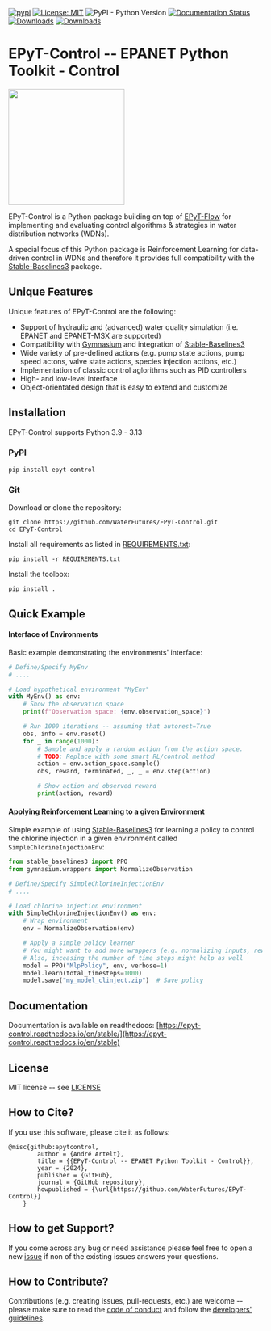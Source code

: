 [![pypi](https://img.shields.io/pypi/v/epyt-control.svg)](https://pypi.org/project/epyt-control/)
[![License: MIT](https://img.shields.io/badge/License-MIT-yellow.svg)](https://opensource.org/licenses/MIT)
![PyPI - Python Version](https://img.shields.io/pypi/pyversions/epyt-control)
[![Documentation Status](https://readthedocs.org/projects/epyt-control/badge/?version=stable)](https://epyt-control.readthedocs.io/en/stable/?badge=stable)
[![Downloads](https://static.pepy.tech/badge/epyt-control)](https://pepy.tech/project/epyt-control)
[![Downloads](https://static.pepy.tech/badge/epyt-control/month)](https://pepy.tech/project/epyt-control)

# EPyT-Control -- EPANET Python Toolkit - Control

<img src="https://github.com/WaterFutures/EPyT-Control/blob/main/docs/_static/gimmick.png?raw=true" align="center" height="230px"/>

EPyT-Control is a Python package building on top of [EPyT-Flow](https://github.com/WaterFutures/EPyT-Flow) 
for implementing and evaluating control algorithms & strategies in water distribution networks (WDNs).

A special focus of this Python package is Reinforcement Learning for data-driven control in WDNs and
therefore it provides full compatibility with the
[Stable-Baselines3](https://stable-baselines3.readthedocs.io/en/master/) package.


## Unique Features

Unique features of EPyT-Control are the following:

- Support of hydraulic and (advanced) water quality simulation (i.e. EPANET and EPANET-MSX are supported)
- Compatibility with [Gymnasium](https://github.com/Farama-Foundation/Gymnasium) and integration of [Stable-Baselines3](https://stable-baselines3.readthedocs.io/en/master/)
- Wide variety of pre-defined actions (e.g. pump state actions, pump speed actons, valve state actions, species injection actions, etc.)
- Implementation of classic control aglorithms such as PID controllers
- High- and low-level interface
- Object-orientated design that is easy to extend and customize


## Installation

EPyT-Control supports Python 3.9 - 3.13

### PyPI

```
pip install epyt-control
```

### Git
Download or clone the repository:
```
git clone https://github.com/WaterFutures/EPyT-Control.git
cd EPyT-Control
```

Install all requirements as listed in [REQUIREMENTS.txt](REQUIREMENTS.txt):
```
pip install -r REQUIREMENTS.txt
```

Install the toolbox:
```
pip install .
```


## Quick Example

#### Interface of Environments

Basic example demonstrating the environments' interface:

```python
# Define/Specify MyEnv
# ....

# Load hypothetical environment "MyEnv"
with MyEnv() as env:
    # Show the observation space
    print(f"Observation space: {env.observation_space}")

    # Run 1000 iterations -- assuming that autorest=True
    obs, info = env.reset()
    for _ in range(1000):
        # Sample and apply a random action from the action space.
        # TODO: Replace with some smart RL/control method
        action = env.action_space.sample()
        obs, reward, terminated, _, _ = env.step(action)

        # Show action and observed reward
        print(action, reward)
```

#### Applying Reinforcement Learning to a given Environment

Simple example of using [Stable-Baselines3](https://stable-baselines3.readthedocs.io/en/master/) for learning a policy to control the chlorine injection in a given environment called ```SimpleChlorineInjectionEnv```:

```python
from stable_baselines3 import PPO
from gymnasium.wrappers import NormalizeObservation

# Define/Specify SimpleChlorineInjectionEnv
# ....

# Load chlorine injection environment
with SimpleChlorineInjectionEnv() as env:
    # Wrap environment
    env = NormalizeObservation(env)

    # Apply a simple policy learner
    # You might want to add more wrappers (e.g. normalizing inputs, rewards, etc.) and logging here
    # Also, inceasing the number of time steps might help as well
    model = PPO("MlpPolicy", env, verbose=1)
    model.learn(total_timesteps=1000)
    model.save("my_model_clinject.zip")  # Save policy
```

## Documentation

Documentation is available on readthedocs: [https://epyt-control.readthedocs.io/en/stable/](https://epyt-control.readthedocs.io/en/stable)

## License

MIT license -- see [LICENSE](LICENSE)

## How to Cite?

If you use this software, please cite it as follows:

```
@misc{github:epytcontrol,
        author = {André Artelt},
        title = {{EPyT-Control -- EPANET Python Toolkit - Control}},
        year = {2024},
        publisher = {GitHub},
        journal = {GitHub repository},
        howpublished = {\url{https://github.com/WaterFutures/EPyT-Control}}
    }
```

## How to get Support?

If you come across any bug or need assistance please feel free to open a new
[issue](https://github.com/WaterFutures/EPyT-Control/issues/)
if non of the existing issues answers your questions.

## How to Contribute?

Contributions (e.g. creating issues, pull-requests, etc.) are welcome --
please make sure to read the [code of conduct](CODE_OF_CONDUCT.md) and
follow the [developers' guidelines](DEVELOPERS.md).
